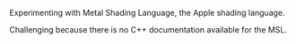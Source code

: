 
Experimenting with Metal Shading Language, the Apple shading language.


Challenging because there is no C++ documentation available for the MSL.